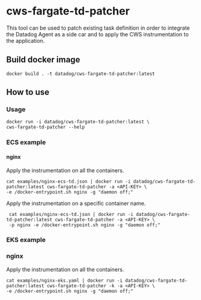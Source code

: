 # cws-fargate-td-patcher

This tool can be used to patch existing task definition in order to integrate the Datadog Agent as a side car and to apply the CWS instrumentation to the application.

## Build docker image

```
docker build . -t datadog/cws-fargate-td-patcher:latest
```

## How to use

### Usage

```
docker run -i datadog/cws-fargate-td-patcher:latest \
cws-fargate-td-patcher --help
```

####


### ECS example

#### nginx

Apply the instrumentation on all the containers.

```
cat examples/nginx-ecs-td.json | docker run -i datadog/cws-fargate-td-patcher:latest cws-fargate-td-patcher -a <API-KEY> \
-e /docker-entrypoint.sh nginx -g "daemon off;"
```

Apply the instrumentation on a specific container name.

```
 cat examples/nginx-ecs-td.json | docker run -i datadog/cws-fargate-td-patcher:latest cws-fargate-td-patcher -a <API-KEY> \
 -p nginx -e /docker-entrypoint.sh nginx -g "daemon off;"
 ```

 ### EKS example

 ### nginx

 Apply the instrumentation on all the containers.

 ```
 cat examples/nginx-eks.yaml | docker run -i datadog/cws-fargate-td-patcher:latest cws-fargate-td-patcher -k -a <API-KEY> \
-e /docker-entrypoint.sh nginx -g "daemon off;"
 ```
